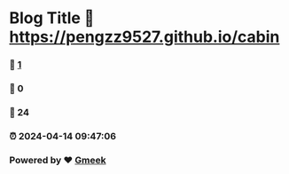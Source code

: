 # Blog Title :link: https://pengzz9527.github.io/cabin 
### :page_facing_up: [1](https://pengzz9527.github.io/cabin/tag.html) 
### :speech_balloon: 0 
### :hibiscus: 24 
### :alarm_clock: 2024-04-14 09:47:06 
### Powered by :heart: [Gmeek](https://github.com/Meekdai/Gmeek)
